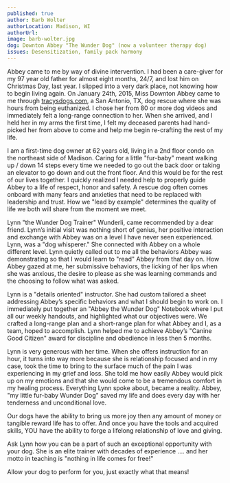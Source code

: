 ```yaml
---
published: true
author: Barb Wolter
authorLocation: Madison, WI
authorUrl:
image: barb-wolter.jpg
dog: Downton Abbey "The Wunder Dog" (now a volunteer therapy dog)
issues: Desensitization, family pack harmony
---
```


Abbey came to me by way of divine intervention. I had been a care-giver for my 97 year old father for almost eight months, 24/7, and lost him on Christmas Day, last year. I slipped into a very dark place, not knowing how to begin living again. On January 24th, 2015, Miss Downton Abbey came to me through [tracysdogs.com](http://tracysdogs.com), a San Antonio, TX, dog rescue where she was hours from being euthanized. I chose her from 80 or more dog videos and immediately felt a long-range connection to her. When she arrived, and I held her in my arms the first time, I felt my deceased parents had hand-picked her from above to come and help me begin re-crafting the rest of my life.

I am a first-time dog owner at 62 years old, living in a 2nd floor condo on the northeast side of Madison. Caring for a little "fur-baby" meant walking up / down 14 steps every time we needed to go out the back door or taking an elevator to go down and out the front floor. And this would be for the rest of our lives together. I quickly realized I needed help to properly guide Abbey to a life of respect, honor and safety. A rescue dog often comes onboard with many fears and anxieties that need to be replaced with leadership and trust. How we "lead by example" determines the quality of life we both will share from the moment we meet.

Lynn "the Wunder Dog Trainer" Wunderli, came recommended by a dear friend. Lynn’s initial visit was nothing short of genius, her positive interaction and exchange with Abbey was on a level I have never seen experienced. Lynn, was a "dog whisperer." She connected with Abbey on a whole different level. Lynn quietly called out to me all the behaviors Abbey was demonstrating so that I would learn to "read" Abbey from that day on. How Abbey gazed at me, her submissive behaviors, the licking of her lips when she was anxious, the desire to please as she was learning commands and the choosing to follow what was asked.

Lynn is a "details oriented" instructor. She had custom tailored a sheet addressing Abbey’s specific behaviors and what I should begin to work on. I immediately put together an "Abbey the Wunder Dog" Notebook where I put all our weekly handouts, and highlighted what our objectives were. We crafted a long-range plan and a short-range plan for what Abbey and I, as a team, hoped to accomplish. Lynn helped me to achieve Abbey’s "Canine Good Citizen" award for discipline and obedience in less then 5 months.

Lynn is very generous with her time. When she offers instruction for an hour, it turns into way more because she is relationship focused and in my case, took the time to bring to the surface much of the pain I was experiencing in my grief and loss. She told me how easily Abbey would pick up on my emotions and that she would come to be a tremendous comfort in my healing process. Everything Lynn spoke about, became a reality. Abbey, "my little fur-baby Wunder Dog" saved my life and does every day with her tenderness and unconditional love.

Our dogs have the ability to bring us more joy then any amount of money or tangible reward life has to offer. And once you have the tools and acquired skills, YOU have the ability to forge a lifelong relationship of love and giving.

Ask Lynn how you can be a part of such an exceptional opportunity with your dog. She is an elite trainer with decades of experience …. and her motto in teaching is "nothing in life comes for free!"

Allow your dog to perform for you, just exactly what that means!
